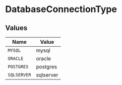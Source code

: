 # DatabaseConnectionType


## Values

| Name        | Value       |
| ----------- | ----------- |
| `MYSQL`     | mysql       |
| `ORACLE`    | oracle      |
| `POSTGRES`  | postgres    |
| `SQLSERVER` | sqlserver   |